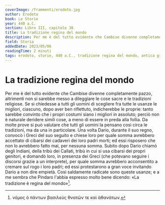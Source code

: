 ```yaml
---
coverImage: /frammenti/erodoto.jpg
author: Erodoto
book: Le Storie
year: 440 a.C.
section: Libro III, capitolo 38
title: La tradizione regina del mondo
description: Per me è del tutto evidente che Cambise divenne completamente pazzo, altrimenti non si sarebbe messo a dileggiare le cose sacre e le tradizioni religiose. 
field: Storia
addedDate: 2023/05/06
readingTime: 2 minuti
tags: erodoto, storie, 440 a.C., tradizione regina del mondo, antica grecia
---
```


# La tradizione regina del mondo

Per me è del tutto evidente che Cambise divenne completamente pazzo, altrimenti non si sarebbe messo a dileggiare le cose sacre e le tradizioni religiose. Se si chiedesse a tutti gli uomini di scegliere fra tutte le usanze le migliori, ciascuno, dopo aver ben riflettuto, indicherebbe le proprie: tanto sarebbe convinto che i propri costumi siano i migliori in assoluto; perciò non è naturale deridere simili cose, a meno di essere in preda alla follia. Da molte prove si può valutare che tutti gli uomini la pensano così circa le tradizioni, ma da una in particolare. Una volta Dario, durante il suo regno, convocò i Greci del suo seguito e chiese loro per quale somma avrebbero accettato di cibarsi dei cadaveri dei loro padri morti; ed essi risposero che non lo avrebbero fatto mai, per nessuna somma. Subito dopo Dario chiamò degli Indiani, della tribù dei Callati, tribù in cui si usa cibarsi dei propri genitori, e domandò loro, in presenza dei Greci (che potevano seguire i discorsi grazie a un interprete), per quale somma avrebbero acconsentito a cremare sul rogo i loro padri; ed essi protestarono a gran voce invitando Dario a non dire empietà. Così saldamente radicate sono queste usanze; e a me sembra che Pindaro l'abbia espresso molto bene dicendo: «La tradizione è regina del mondo»[^1]. 

[^1]: νόμος ὁ πάντων βασιλεὺς θνατῶν τε καὶ ἀθανάτων.
